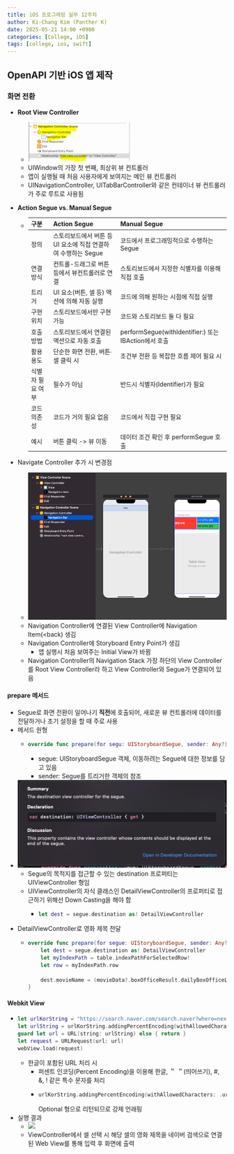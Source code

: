```yaml
---
title: iOS 프로그래밍 실무 12주차
author: Ki-Chang Kim (Panther K)
date: 2025-05-21 14:00 +0900
categories: [College, iOS]
tags: [college, ios, swift]
---
```


## OpenAPI 기반 iOS 앱 제작

### 화면 전환

- **Root View Controller**
  - ![](/assets/img/post/25-05-21/1.png)
  - UIWindow의 가장 첫 번째, 최상위 뷰 컨트롤러
  - 앱이 실행될 때 처음 사용자에게 보여지는 메인 뷰 컨트롤러
  - UINavigationController, UITabBarController와 같은 컨테이너 뷰 컨트롤러가 주로 루트로 사용됨
 
- **Action Segue vs. Manual Segue**
  - | 구분            | Action Segue                               | Manual Segue                               |
    |----------------|--------------------------------------------|--------------------------------------------|
    | 정의           | 스토리보드에서 버튼 등 UI 요소에 직접 연결하여 수행하는 Segue | 코드에서 프로그래밍적으로 수행하는 Segue     |
    | 연결 방식      | 컨트롤-드래그로 버튼 등에서 뷰컨트롤러로 연결 | 스토리보드에서 지정한 식별자를 이용해 직접 호출 |
    | 트리거         | UI 요소(버튼, 셀 등) 액션에 의해 자동 실행   | 코드에 의해 원하는 시점에 직접 실행         |
    | 구현 위치      | 스토리보드에서만 구현 가능                  | 코드와 스토리보드 둘 다 필요                |
    | 호출 방법      | 스토리보드에서 연결된 액션으로 자동 호출    | performSegue(withIdentifier:) 또는 IBAction에서 호출 |
    | 활용 용도      | 단순한 화면 전환, 버튼∙셀 클릭 시           | 조건부 전환 등 복잡한 흐름 제어 필요 시     |
    | 식별자 필요 여부 | 필수가 아님                                | 반드시 식별자(Identifier)가 필요           |
    | 코드 의존성    | 코드가 거의 필요 없음                       | 코드에서 직접 구현 필요                     |
    | 예시           | 버튼 클릭 -> 뷰 이동                        | 데이터 조건 확인 후 performSegue 호출      |

- Navigate Controller 추가 시 변경점
  - ![](/assets/img/post/25-05-21/2.png)
  - Navigation Controller에 연결된 View Controller에 Navigation Item(<back) 생김
  - Navigation Controller에 Storyboard Entry Point가 생김
    - 앱 실행시 처음 보여주는 Initial View가 바뀜
  - Navigation Controller의 Navigation Stack 가장 하단의 View Controller를 Root View Controller라 하고 View Controller와 Segue가 연결되어 있음
 
#### prepare 메서드

- Segue로 화면 전환이 일어나기 **직전**에 호출되어, 새로운 뷰 컨트롤러에 데이터를 전달하거나 초기 설정을 할 때 주로 사용
- 메서드 원형
  - ```swift
    override func prepare(for segu: UIStoryboardSegue, sender: Any?)
    ```
    - segue: UIStoryboardSegue 객체, 이동하려는 Segue에 대한 정보를 담고 있음
    - sender: Segue를 트리거한 객체의 참조
- ![](/assets/img/post/25-05-21/3.png)
  - Segue의 목적지를 접근할 수 있는 destination 프로퍼티는 UIViewController 형임
  - UIViewController의 자식 클래스인 DetailViewController의 프로퍼티로 접근하기 위해선 Down Casting을 해야 함
    - ```swift
      let dest = segue.destination as! DetailViewController
      ```
- DetailViewController로 영화 제목 전달
  - ```swift
    override func prepare(for segue: UIStoryboardSegue, sender: Any?) {
        let dest = segue.destination as! DetailViewController
        let myIndexPath = table.indexPathForSelectedRow!
        let row = myIndexPath.row
        
        dest.movieName = (movieData?.boxOfficeResult.dailyBoxOfficeList[row].movieNm)!
    }
    ```

#### Webkit View

- ```swift
  let urlKorString = "https://search.naver.com/search.naver?where=nexearch&sm=top_hty&fbm=0&ie=utf8&query=" + movieName
  let urlString = urlKorString.addingPercentEncoding(withAllowedCharacters: .urlQueryAllowed)!
  guard let url = URL(string: urlString) else { return }
  let request = URLRequest(url: url)
  webView.load(request)
  ```
  - 한글이 포함된 URL 처리 시
    - 퍼센트 인코딩(Percent Encoding)을 이용해 한글, ＂ ＂(띄어쓰기), #, &, ! 같은 특수 문자를 처리
    - ```swift
      urlKorString.addingPercentEncoding(withAllowedCharacters: .urlQueryAllowed)!
      ```
      Optional 형으로 리턴되므로 강제 언래핑
- 실행 결과
  - ![](/assets/img/post/25-05-21/4.png)
  - ViewController에서 셀 선택 시 해당 셀의 영화 제목을 네이버 검색으로 연결된 Web View를 통해 입력 후 화면에 출력
